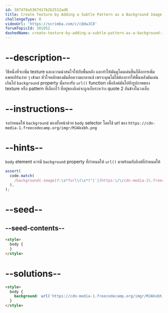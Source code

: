 ```yaml
---
id: 587d78a5367417b2b2512ad8
title: Create Texture by Adding a Subtle Pattern as a Background Image
challengeType: 0
videoUrl: 'https://scrimba.com/c/cQdwJC8'
forumTopicId: 301052
dashedName: create-texture-by-adding-a-subtle-pattern-as-a-background-image
---
```


# --description--

วิธีหนึ่งที่จะเพิ่ม texture และความน่าสนใจให้กับพื้นหลัง และทำให้มันดูโดดเด่นขึ้นก็คือการเพิ่มแพทเทิร์นง่าย ๆ เข้ามา
หัวใจหลักของมันคือความบาลานซ์ เพราะคุณไม่ได้ต้องการให้พื้นหลังมันเด่นเกินไป
`background` property นั้นรองรับ `url()` function เพื่อลิงค์มันไปยังรูปภาพของ texture หรือ pattern ที่เลือกไว้
ที่อยู่ของลิงค์จะถูกเก็บระหว่าง quote 2 อันข้างในวงเล็บ

# --instructions--

จงกำหนดให้ `background` ของทั้งหน้าด้วย `body` selector โดยใช้ url ของ `https://cdn-media-1.freecodecamp.org/imgr/MJAkxbh.png`

# --hints--

`body` element ควรมี `background` property ที่กำหนดให้ `url()` มาพร้อมกับลิงค์ที่กำหนดให้

```js
assert(
  code.match(
    /background(-image)?:\s*?url\(\s*("|'|)https:\/\/cdn-media-1\.freecodecamp\.org\/imgr\/MJAkxbh\.png\2\s*\)/gi,
  ),
);
```

# --seed--

## --seed-contents--

```html
<style>
  body {
  }
</style>
```

# --solutions--

```html
<style>
  body {
    background: url('https://cdn-media-1.freecodecamp.org/imgr/MJAkxbh.png');
  }
</style>
```
